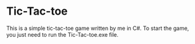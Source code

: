 # Tic-Tac-toe
 This is a simple tic-tac-toe game written by me in C#. 
 To start the game, you just need to run the Tic-Tac-toe.exe file.